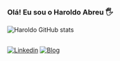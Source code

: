 ### Olá! Eu sou o Haroldo Abreu 🖐️

![Haroldo GitHub stats](https://github-readme-stats.vercel.app/api?username=haroldoabreu&show_icons=true&theme=dark&count_private=true)

##

[![Linkedin](https://img.shields.io/badge/-LinkedIn-%230077B5?style=for-the-badge&logo=linkedin&logoColor=white)](https://www.linkedin.com/in/haroldoabreudevops/)
[![Blog](https://img.shields.io/website?label=Nedium/Haroldo&style=for-the-badge&url=https://medium.com/@haroldoabreualves/)](https://medium.com/@haroldoabreualves)
